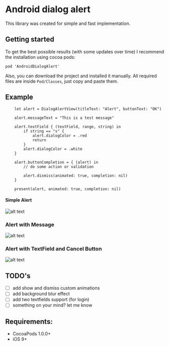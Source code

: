 Android dialog alert
============

This library was created for simple and fast implementation.

## Getting started

To get the best possible results (with some updates over time) I recommend the installation using cocoa pods:

`pod 'AndroidDialogAlert'`

Also, you can download the project and installed it manually.
All required files are inside `Pod/Classes`, just copy and paste them.

## Example

        let alert = DialogAlertView(titleText: "Alert", buttonText: "OK")
        
        alert.messageText = "This is a test message"
        
        alert.textField { (textField, range, string) in
            if string == "s" {
                alert.dialogColor = .red
                return
            }
            alert.dialogColor = .white
        }
        
        alert.buttonCompletion = { (alert) in
            // do some action or validation
            
            alert.dismiss(animated: true, completion: nil)
        }
    
        present(alert, animated: true, completion: nil)
        

#### Simple Alert
![alt text](https://github.com/davamale/AndroidDialogAlert/blob/master/androidAlert_simple.gif)

### Alert with Message
![alt text](https://github.com/davamale/AndroidDialogAlert/blob/master/androidAlert_message.gif)

### Alert with TextField and Cancel Button
![alt text](https://github.com/davamale/AndroidDialogAlert/blob/master/androidAlert_message_textfield_cancel.gif)

## TODO's

- [ ] add show and dismiss custom animations
- [ ] add background blur effect
- [ ] add two textfields support (for login)
- [ ] something on your mind? let me know

## Requirements:

- CocoaPods 1.0.0+
- iOS 9+
